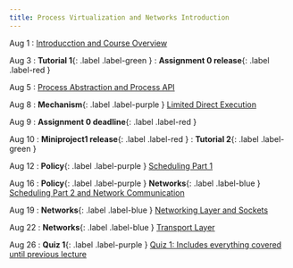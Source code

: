 ```yaml
---
title: Process Virtualization and Networks Introduction
---
```


Aug 1
: [Introducction and Course Overview](#)

Aug 3
: **Tutorial 1**{: .label .label-green }
: **Assignment 0 release**{: .label .label-red }

Aug 5
: [Process Abstraction and Process API](#)

Aug 8
: **Mechanism**{: .label .label-purple } [Limited Direct Execution](#)

Aug 9
: **Assignment 0 deadline**{: .label .label-red }

Aug 10
: **Miniproject1 release**{: .label .label-red }
: **Tutorial 2**{: .label .label-green }

Aug 12
: **Policy**{: .label .label-purple } [Scheduling Part 1](#)

Aug 16
: **Policy**{: .label .label-purple } **Networks**{: .label .label-blue } [Scheduling Part 2 and Network Communication](#)

Aug 19
: **Networks**{: .label .label-blue } [Networking Layer and Sockets](#)

Aug 22
: **Networks**{: .label .label-blue } [Transport Layer](#)

Aug 26
: **Quiz 1**{: .label .label-purple } [Quiz 1: Includes everything covered until previous lecture](#)
